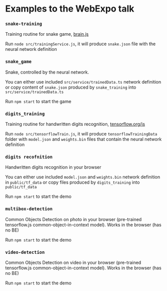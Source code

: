 # Examples to the WebExpo talk

### `snake-training`

Training routine for snake game, [brain.js](https://brain.js.org/)

Run `node src/trainingService.js`, it will produce `snake.json` file with the neural network definition 

### `snake_game`

Snake, controlled by the neural network.

You can either use included `src/service/trainedData.ts` network definition or copy content of `snake.json` produced by `snake_training` into `src/service/trainedData.ts`

Run `npm start` to start the game

### `digits_training`

Training routine for handwritten digits recognition, [tensorflow.org/js](https://www.tensorflow.org/js)

Run `node src/tensorflowTrain.js`, it will produce `tensorflowTrainingData` folder with `model.json` and `weights.bin` files that contain the neural network definition

### `digits recofnition`

Handwritten digits recognition in your browser

You can either use included `model.json` and `weights.bin` network definition in `public/tf_data` or copy files produced by `digits_training` into `public/tf_data`

Run `npm start` to start the demo

### `multibox-detection`

Common Objects Detection on photo in your browser (pre-trained tensorflow.js common-object-in-context model). Works in the browser (has no BE)

Run `npm start` to start the demo

### `video-detection`

Common Objects Detection on video in your browser (pre-trained tensorflow.js common-object-in-context model). Works in the browser (has no BE)

Run `npm start` to start the demo

